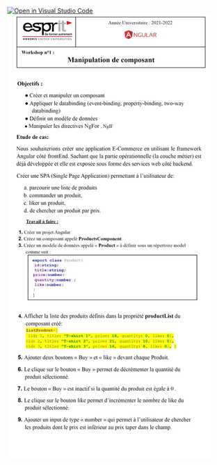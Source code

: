 [![Open in Visual Studio Code](https://classroom.github.com/assets/open-in-vscode-f059dc9a6f8d3a56e377f745f24479a46679e63a5d9fe6f495e02850cd0d8118.svg)](https://classroom.github.com/online_ide?assignment_repo_id=7488972&assignment_repo_type=AssignmentRepo)
![plot](https://github.com/badi3a/AngularWorkshops-2cinfo/blob/main/workshop1.png)

